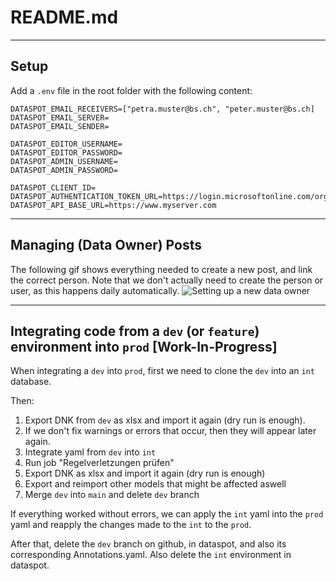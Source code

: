 # README.md

---
## Setup
Add a `.env` file in the root folder with the following content:
```.env
DATASPOT_EMAIL_RECEIVERS=["petra.muster@bs.ch", "peter.muster@bs.ch]
DATASPOT_EMAIL_SERVER=
DATASPOT_EMAIL_SENDER=

DATASPOT_EDITOR_USERNAME=
DATASPOT_EDITOR_PASSWORD=
DATASPOT_ADMIN_USERNAME=
DATASPOT_ADMIN_PASSWORD=

DATASPOT_CLIENT_ID=
DATASPOT_AUTHENTICATION_TOKEN_URL=https://login.microsoftonline.com/organizations/oauth2/v2.0/token
DATASPOT_API_BASE_URL=https://www.myserver.com
```

---
## Managing (Data Owner) Posts

The following gif shows everything needed to create a new post, and link the correct person. Note that we don't actually need to create the person or user, as this happens daily automatically.
![Setting up a new data owner](docs/data_owner_post.gif)


---
## Integrating code from a `dev` (or `feature`) environment into `prod` [Work-In-Progress]
When integrating a `dev` into `prod`, first we need to clone the `dev` into an `int` database.

Then:
1. Export DNK from `dev` as xlsx and import it again (dry run is enough).
1. If we don't fix warnings or errors that occur, then they will appear later again.
1. Integrate yaml from `dev` into `int`
1. Run job "Regelverletzungen prüfen"
1. Export DNK as xlsx and import it again (dry run is enough)
1. Export and reimport other models that might be affected aswell
1. Merge `dev` into `main` and delete `dev` branch

If everything worked without errors, we can apply the `int` yaml into the `prod` yaml and reapply the changes made to the `int` to the `prod`.

After that, delete the `dev` branch on github, in dataspot, and also its corresponding Annotations.yaml. Also delete the `int` environment in dataspot.


<!-- 
## How to do regular updates (not yet implemented):
Frequent updates of details of already published datasets (e.g. last_updated field) are not updated directly through dataspot. but instead through a file managed by the Data Competence Center DCC. This means that fields that should be updated outside of the workflow are written to the centrally managed file instead of dataspot directly. These changes are then regularly updated by a script from the DCC to dataspot. The key should always be the dataspot-internal UUID. Dates should be provided as Unix timestamps in in UTC timezone. Times should be provided in Unix timestamps aswell in a ??? format (TBD; the same as is used internally in dataspot.). TODO: Add examples
**(put on hold)**

Frequent updates of details of already published datasets (e.g. last_updated field) are not updated directly through dataspot, as this does not work with the workflow. Instead, the changes are pushed to a non-public dataset on [opendatasoft](data.bs.ch). Please [get in touch](mailto:opendata@bs.ch) with us for the setup.

The columns should be (so far): uuid,lastactl,lastpub

This is put on hold for the moment, as lastactl does not really need to be in dataspot. (?)
---
-->
